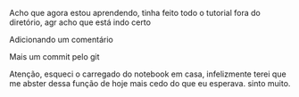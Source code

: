 Acho que agora estou aprendendo, tinha feito todo o tutorial fora do diretório, agr acho que está indo certo

Adicionando um comentário

Mais um commit pelo git


Atenção, esqueci o carregado do notebook em casa, infelizmente terei que me abster dessa função de hoje mais cedo do que eu esperava. sinto muito.
